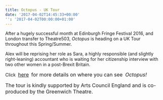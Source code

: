 ```yaml
---
title: Octopus - UK Tour
date: '2017-04-02T14:45:33+00:00'
'': '2017-04-02T00:00:00+01:00'
---
```



After a hugely successful month at Edinburgh Fringe Festival 2016, and London transfer to Theatre503, *Octopus* is heading on a UK Tour throughout this Spring/Summer.

Alex will be reprising her role as Sara, a highly responsible (and slightly right-leaning) accountant who is waiting for her citizenship interview with two other women in a post-Brexit Britain.

Click 
<a href="http://www.papertiger.org.uk/blog/announcing-octopus-tour-2017" style="font-size: 1rem; background-color: rgb(255, 255, 255);">here</a> 
<span style="font-size: 1rem;">for more details on where you can see&nbsp;</span>
<em style="font-size: 1rem;">Octopus!</em>

<span style="font-size: 1rem;"> The tour is kindly supported by Arts Council England and is co-produced by the Greenwich Theatre.</span>
<img src="{{ site.baseurl }}/images/80-Zuleika-Henry-Paper-Tiger-Octopus,medium_large-2.jpg" alt="" style="float: left;">

<span style="font-size: 1rem;"><br></span>

<span style="font-size: 1rem;"><br></span>

<span style="font-size: 1rem;"><br></span>